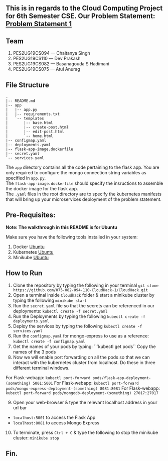 This is in regards to the Cloud Computing Project for 6th Semester CSE. 
Our Problem Statement: [Problem Statement 1](https://github.com/Teaching-Assistants-of-Cloud-Computing/CloudHack/tree/master/Problem%20Statement%201)
---
## Team
1. PES2UG19CS094 — Chaitanya Singh
2. PES2UG19CS110 — Dev Prakash
3. PES2UG19CS082 — Basanagouda S Hadimani
4. PES2UG19CS075 — Atul Anurag

## File Structure
```
.
|-- README.md
|-- app
|   |-- app.py
|   |-- requirements.txt
|   `-- templates
|       |-- base.html
|       |-- create-post.html
|       |-- edit-post.html
|       `-- home.html
|-- configmap.yaml
|-- deployments.yaml
|-- flask-app-image.dockerfile
|-- secret.yaml
`-- services.yaml
```
The `app` directory contains all the code pertaining to the flask app. You are only required to configure the mongo connection string variables as specified in `app.py`.  
The `flask-app-image.dockerfile` should specify the insructions to assemble the docker image for the flask app.  
The `.yaml` files in the root directory are to specify the kubernetes manifests that will bring up your microservices deployment of the problem statement.

## Pre-Requisites:

**Note: The walkthrough in this README is for Ubuntu**

Make sure you have the following tools installed in your system:
1. Docker [Ubuntu](https://docs.docker.com/engine/install/ubuntu/#:~:text=Install%20from%20a%20package&text=Go%20to%20https%3A%2F%2Fdownload,version%20you%20want%20to%20install) 
2. Kubernetes [Ubuntu](https://kubernetes.io/docs/tasks/tools/install-kubectl-linux/)
3. Minikube [Ubuntu](https://minikube.sigs.k8s.io/docs/start/)

## How to Run
1. Clone the repository by typing the following in your terminal
```git clone https://github.com/075-082-094-110-CloudHack-1/CloudHack.git```
2. Open a terminal inside `Cloudhack` folder & start a minikube cluster by typing the following
```minikube start```
3. Run the `secret.yaml` file so that the secrets can be referenced in our deployments:
```kubectl create -f secret.yaml```
4. Run the Deployments by typing the following
```kubectl create -f deployments.yaml```
5. Deploy the services by typing the following
```kubectl create -f services.yaml```
6. Run the `configmap.yaml` for mongo-express to use as a reference: 
```kubectl create -f configmap.yaml```
7. Get the names of your pods by typing:
```kubectl get pods``
Copy the names of the 3 pods
8. Now we will enable port forwarding on all the pods so that we can interact with the kubernetes cluster from localhost. Do these in three different terminal windows.

For Flask-webapp:
```kubectl port-forward pods/flask-app-deployment-(something) 5001:5001```
For Flask-webapp:
```kubectl port-forward pods/mongo-express-deployment-(something) 8081:8081```
For Flask-webapp:
```kubectl port-forward pods/mongodb-deployment-(something) 27017:27017```

9. Open your web-browser & type the relevant localhost address in your url bar
- `localhost:5001` to access the Flask App
- `localhost:8081` to access Mongo Express

10. To terminate, press `Ctrl + C` & type the following to stop the minikube cluster:
```minikube stop```

## Fin.

